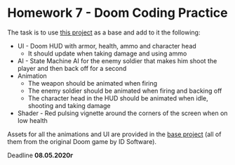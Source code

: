 # Homework 7 - Doom Coding Practice

The task is to use [this project](https://github.com/Ivan-Vankov/GameDevCourse/tree/gh-pages/Ivan/Coding%20Practice) as a base and add to it the following:

* UI - Doom HUD with armor, health, ammo and character head<br>
    * It should update when taking damage and using ammo<br>
* AI - State Machine AI for the enemy soldier that makes him shoot the player and then back off for a second<br>
* Animation<br>
    * The weapon should be animated when firing
    * The enemy soldier should be animated when firing and backing off
    * The character head in the HUD should be animated when idle, shooting and taking damage<br>
* Shader - Red pulsing vignette around the corners of the screen when on low health<br>

Assets for all the animations and UI are provided in the [base project](https://github.com/Ivan-Vankov/GameDevCourse/tree/gh-pages/Ivan/Coding%20Practice/Assets/Sprites) (all of them from the original Doom game by ID Software).

Deadline **08.05.2020г**